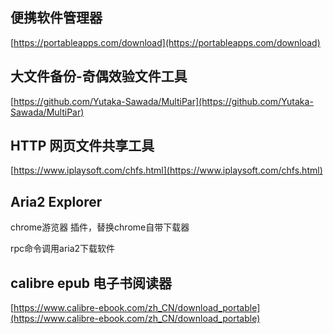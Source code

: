 ## 便携软件管理器 ##

[https://portableapps.com/download](https://portableapps.com/download)

## 大文件备份-奇偶效验文件工具 ##

[https://github.com/Yutaka-Sawada/MultiPar](https://github.com/Yutaka-Sawada/MultiPar)

##  HTTP 网页文件共享工具 ##

[https://www.iplaysoft.com/chfs.html](https://www.iplaysoft.com/chfs.html)

## Aria2 Explorer ##

chrome游览器 插件，替换chrome自带下载器

rpc命令调用aria2下载软件

## calibre epub 电子书阅读器 ##

[https://www.calibre-ebook.com/zh_CN/download_portable](https://www.calibre-ebook.com/zh_CN/download_portable)